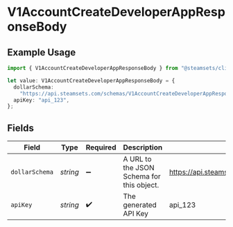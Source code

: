 # V1AccountCreateDeveloperAppResponseBody

## Example Usage

```typescript
import { V1AccountCreateDeveloperAppResponseBody } from "@steamsets/client-ts/models/components";

let value: V1AccountCreateDeveloperAppResponseBody = {
  dollarSchema:
    "https://api.steamsets.com/schemas/V1AccountCreateDeveloperAppResponseBody.json",
  apiKey: "api_123",
};
```

## Fields

| Field                                                                          | Type                                                                           | Required                                                                       | Description                                                                    | Example                                                                        |
| ------------------------------------------------------------------------------ | ------------------------------------------------------------------------------ | ------------------------------------------------------------------------------ | ------------------------------------------------------------------------------ | ------------------------------------------------------------------------------ |
| `dollarSchema`                                                                 | *string*                                                                       | :heavy_minus_sign:                                                             | A URL to the JSON Schema for this object.                                      | https://api.steamsets.com/schemas/V1AccountCreateDeveloperAppResponseBody.json |
| `apiKey`                                                                       | *string*                                                                       | :heavy_check_mark:                                                             | The generated API Key                                                          | api_123                                                                        |